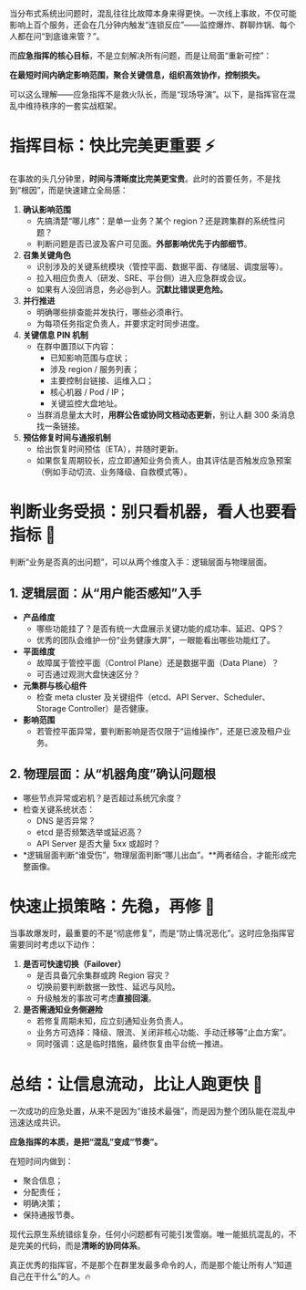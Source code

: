 当分布式系统出问题时，混乱往往比故障本身来得更快。一次线上事故，不仅可能影响上百个服务，还会在几分钟内触发“连锁反应”——监控爆炸、群聊炸锅、每个人都在问“到底谁来管？”。

而**应急指挥的核心目标**，不是立刻解决所有问题，而是让局面“重新可控”：

**在最短时间内确定影响范围，聚合关键信息，组织高效协作，控制损失。**

可以这么理解——应急指挥不是救火队长，而是“现场导演”。以下，是指挥官在混乱中维持秩序的一套实战框架。

# 指挥目标：快比完美更重要 ⚡️

在事故的头几分钟里，**时间与清晰度比完美更宝贵**。此时的首要任务，不是找到“根因”，而是快速建立全局感：

1. **确认影响范围**
    - 先搞清楚“哪儿疼”：是单一业务？某个 region？还是跨集群的系统性问题？
    - 判断问题是否已波及客户可见面。**外部影响优先于内部细节**。
2. **召集关键角色**
    - 识别涉及的关键系统模块（管控平面、数据平面、存储层、调度层等）。
    - 拉入相应负责人（研发、SRE、平台侧）进入应急群或会议。
    - 如果有人没回消息，务必@到人。**沉默比错误更危险。**
3. **并行推进**
    - 明确哪些排查能并发执行，哪些必须串行。
    - 为每项任务指定负责人，并要求定时同步进度。
4. **关键信息 PIN 机制**
    - 在群中置顶以下内容：
        - 已知影响范围与症状；
        - 涉及 region / 服务列表；
        - 主要控制台链接、运维入口；
        - 核心机器 / Pod / IP；
        - 关键监控大盘地址。
    - 当群消息量太大时，**用群公告或协同文档动态更新**，别让人翻 300 条消息找一条链接。
5. **预估修复时间与通报机制**
    - 给出恢复时间预估（ETA），并随时更新。
    - 如果恢复周期较长，应立即通知业务负责人，由其评估是否触发应急预案（例如手动切流、业务降级、自救模式等）。

# 判断业务受损：别只看机器，看人也要看指标 🧭

判断“业务是否真的出问题”，可以从两个维度入手：逻辑层面与物理层面。

## 1. 逻辑层面：从“用户能否感知”入手

- **产品维度**
    - 哪些功能挂了？是否有统一大盘展示关键功能的成功率、延迟、QPS？
    - 优秀的团队会维护一份“业务健康大屏”，一眼能看出哪些功能红了。
- **平面维度**
    - 故障属于管控平面（Control Plane）还是数据平面（Data Plane）？
    - 可否通过观测大盘快速区分？
- **元集群与核心组件**
    - 检查 meta cluster 及关键组件（etcd、API Server、Scheduler、Storage Controller）是否健康。
- **影响范围**
    - 若管控平面异常，要判断影响是否仅限于“运维操作”，还是已波及租户业务。

## 2. 物理层面：从“机器角度”确认问题根

- 哪些节点异常或宕机？是否超过系统冗余度？
- 检查关键系统状态：
    - DNS 是否异常？
    - etcd 是否频繁选举或延迟高？
    - API Server 是否大量 5xx 或超时？
- *逻辑层面判断“谁受伤”，物理层面判断“哪儿出血”。**两者结合，才能形成完整画像。

# 快速止损策略：先稳，再修 🧯

当事故爆发时，最重要的不是“彻底修复”，而是“防止情况恶化”。这时应急指挥官需要同时考虑以下动作：

1. **是否可快速切换（Failover）**
    - 是否具备冗余集群或跨 Region 容灾？
    - 切换前要判断数据一致性、延迟与风险。
    - 升级触发的事故可考虑**直接回滚**。
2. **是否需通知业务侧避险**
    - 若修复周期未知，应立刻通知业务负责人。
    - 业务方可选择：降级、限流、关闭非核心功能、手动迁移等“止血方案”。
    - 同时强调：这是临时措施，最终恢复由平台统一推进。

# 总结：让信息流动，比让人跑更快 🧠

一次成功的应急处置，从来不是因为“谁技术最强”，而是因为整个团队能在混乱中迅速达成共识。

**应急指挥的本质，是把“混乱”变成“节奏”。**

在短时间内做到：

- 聚合信息；
- 分配责任；
- 明确决策；
- 保持通报节奏。

现代云原生系统错综复杂，任何小问题都有可能引发雪崩。唯一能抵抗混乱的，不是完美的代码，而是**清晰的协同体系**。

真正优秀的指挥官，不是那个在群里发最多命令的人，而是那个能让所有人“知道自己在干什么”的人。🔥